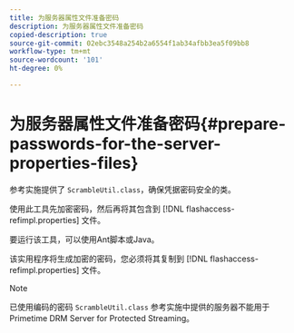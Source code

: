 ```yaml
---
title: 为服务器属性文件准备密码
description: 为服务器属性文件准备密码
copied-description: true
source-git-commit: 02ebc3548a254b2a6554f1ab34afbb3ea5f09bb8
workflow-type: tm+mt
source-wordcount: '101'
ht-degree: 0%

---
```


# 为服务器属性文件准备密码{#prepare-passwords-for-the-server-properties-files}

参考实施提供了 `ScrambleUtil.class`，确保凭据密码安全的类。

使用此工具先加密密码，然后再将其包含到 [!DNL flashaccess-refimpl.properties] 文件。

要运行该工具，可以使用Ant脚本或Java。

该实用程序将生成加密的密码，您必须将其复制到 [!DNL flashaccess-refimpl.properties] 文件。

>[!NOTE]
>
>已使用编码的密码 `ScrambleUtil.class` 参考实施中提供的服务器不能用于Primetime DRM Server for Protected Streaming。
